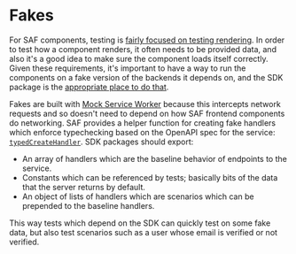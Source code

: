 # Fakes

For SAF components, testing is [fairly focused on testing rendering](../../vue/docs/04-testing.md#testing-interactions). In order to test how a component renders, it often needs to be provided data, and also it's a good idea to make sure the component loads itself correctly. Given these requirements, it's important to have a way to run the components on a fake version of the backends it depends on, and the SDK package is the [appropriate place to do that](../../best-practices.md#ownership-of-mocks-fakes-shims).

Fakes are built with [Mock Service Worker](https://mswjs.io/) because this intercepts network requests and so doesn't need to depend on how SAF frontend components do networking. SAF provides a helper function for creating fake handlers which enforce typechecking based on the OpenAPI spec for the service: [`typedCreateHandler`](../../vue/docs/ref/@saflib/vue/testing/functions/typedCreateHandler.md). SDK packages should export:

- An array of handlers which are the baseline behavior of endpoints to the service.
- Constants which can be referenced by tests; basically bits of the data that the server returns by default.
- An object of lists of handlers which are scenarios which can be prepended to the baseline handlers.

This way tests which depend on the SDK can quickly test on some fake data, but also test scenarios such as a user whose email is verified or not verified.
